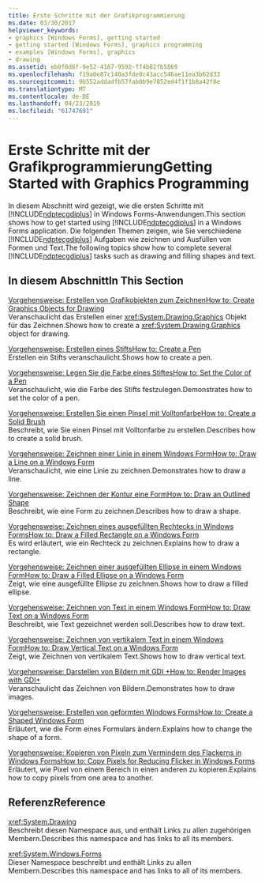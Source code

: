 ```yaml
---
title: Erste Schritte mit der Grafikprogrammierung
ms.date: 03/30/2017
helpviewer_keywords:
- graphics [Windows Forms], getting started
- getting started [Windows Forms], graphics programming
- examples [Windows Forms], graphics
- drawing
ms.assetid: eb0f6d6f-9e52-4167-9592-ff4b82fb5869
ms.openlocfilehash: f19a0e87c140a3fde8c43acc546ae11ea3b62d33
ms.sourcegitcommit: 9b552addadfb57fab0b9e7852ed4f1f1b8a42f8e
ms.translationtype: MT
ms.contentlocale: de-DE
ms.lasthandoff: 04/23/2019
ms.locfileid: "61747691"
---
```

# <a name="getting-started-with-graphics-programming"></a><span data-ttu-id="319dc-102">Erste Schritte mit der Grafikprogrammierung</span><span class="sxs-lookup"><span data-stu-id="319dc-102">Getting Started with Graphics Programming</span></span>
<span data-ttu-id="319dc-103">In diesem Abschnitt wird gezeigt, wie die ersten Schritte mit [!INCLUDE[ndptecgdiplus](../../../../includes/ndptecgdiplus-md.md)] in Windows Forms-Anwendungen.</span><span class="sxs-lookup"><span data-stu-id="319dc-103">This section shows how to get started using [!INCLUDE[ndptecgdiplus](../../../../includes/ndptecgdiplus-md.md)] in a Windows Forms application.</span></span> <span data-ttu-id="319dc-104">Die folgenden Themen zeigen, wie Sie verschiedene [!INCLUDE[ndptecgdiplus](../../../../includes/ndptecgdiplus-md.md)] Aufgaben wie zeichnen und Ausfüllen von Formen und Text.</span><span class="sxs-lookup"><span data-stu-id="319dc-104">The following topics show how to complete several [!INCLUDE[ndptecgdiplus](../../../../includes/ndptecgdiplus-md.md)] tasks such as drawing and filling shapes and text.</span></span>  
  
## <a name="in-this-section"></a><span data-ttu-id="319dc-105">In diesem Abschnitt</span><span class="sxs-lookup"><span data-stu-id="319dc-105">In This Section</span></span>  
 [<span data-ttu-id="319dc-106">Vorgehensweise: Erstellen von Grafikobjekten zum Zeichnen</span><span class="sxs-lookup"><span data-stu-id="319dc-106">How to: Create Graphics Objects for Drawing</span></span>](how-to-create-graphics-objects-for-drawing.md)  
 <span data-ttu-id="319dc-107">Veranschaulicht das Erstellen einer <xref:System.Drawing.Graphics> Objekt für das Zeichnen.</span><span class="sxs-lookup"><span data-stu-id="319dc-107">Shows how to create a <xref:System.Drawing.Graphics> object for drawing.</span></span>  
  
 [<span data-ttu-id="319dc-108">Vorgehensweise: Erstellen eines Stifts</span><span class="sxs-lookup"><span data-stu-id="319dc-108">How to: Create a Pen</span></span>](how-to-create-a-pen.md)  
 <span data-ttu-id="319dc-109">Erstellen ein Stifts veranschaulicht.</span><span class="sxs-lookup"><span data-stu-id="319dc-109">Shows how to create a pen.</span></span>  
  
 [<span data-ttu-id="319dc-110">Vorgehensweise: Legen Sie die Farbe eines Stiftes</span><span class="sxs-lookup"><span data-stu-id="319dc-110">How to: Set the Color of a Pen</span></span>](how-to-set-the-color-of-a-pen.md)  
 <span data-ttu-id="319dc-111">Veranschaulicht, wie die Farbe des Stifts festzulegen.</span><span class="sxs-lookup"><span data-stu-id="319dc-111">Demonstrates how to set the color of a pen.</span></span>  
  
 [<span data-ttu-id="319dc-112">Vorgehensweise: Erstellen Sie einen Pinsel mit Volltonfarbe</span><span class="sxs-lookup"><span data-stu-id="319dc-112">How to: Create a Solid Brush</span></span>](how-to-create-a-solid-brush.md)  
 <span data-ttu-id="319dc-113">Beschreibt, wie Sie einen Pinsel mit Volltonfarbe zu erstellen.</span><span class="sxs-lookup"><span data-stu-id="319dc-113">Describes how to create a solid brush.</span></span>  
  
 [<span data-ttu-id="319dc-114">Vorgehensweise: Zeichnen einer Linie in einem Windows Form</span><span class="sxs-lookup"><span data-stu-id="319dc-114">How to: Draw a Line on a Windows Form</span></span>](how-to-draw-a-line-on-a-windows-form.md)  
 <span data-ttu-id="319dc-115">Veranschaulicht, wie eine Linie zu zeichnen.</span><span class="sxs-lookup"><span data-stu-id="319dc-115">Demonstrates how to draw a line.</span></span>  
  
 [<span data-ttu-id="319dc-116">Vorgehensweise: Zeichnen der Kontur eine Form</span><span class="sxs-lookup"><span data-stu-id="319dc-116">How to: Draw an Outlined Shape</span></span>](how-to-draw-an-outlined-shape.md)  
 <span data-ttu-id="319dc-117">Beschreibt, wie eine Form zu zeichnen.</span><span class="sxs-lookup"><span data-stu-id="319dc-117">Describes how to draw a shape.</span></span>  
  
 [<span data-ttu-id="319dc-118">Vorgehensweise: Zeichnen eines ausgefüllten Rechtecks in Windows Forms</span><span class="sxs-lookup"><span data-stu-id="319dc-118">How to: Draw a Filled Rectangle on a Windows Form</span></span>](how-to-draw-a-filled-rectangle-on-a-windows-form.md)  
 <span data-ttu-id="319dc-119">Es wird erläutert, wie ein Rechteck zu zeichnen.</span><span class="sxs-lookup"><span data-stu-id="319dc-119">Explains how to draw a rectangle.</span></span>  
  
 [<span data-ttu-id="319dc-120">Vorgehensweise: Zeichnen einer ausgefüllten Ellipse in einem Windows Form</span><span class="sxs-lookup"><span data-stu-id="319dc-120">How to: Draw a Filled Ellipse on a Windows Form</span></span>](how-to-draw-a-filled-ellipse-on-a-windows-form.md)  
 <span data-ttu-id="319dc-121">Zeigt, wie eine ausgefüllte Ellipse zu zeichnen.</span><span class="sxs-lookup"><span data-stu-id="319dc-121">Shows how to draw a filled ellipse.</span></span>  
  
 [<span data-ttu-id="319dc-122">Vorgehensweise: Zeichnen von Text in einem Windows Form</span><span class="sxs-lookup"><span data-stu-id="319dc-122">How to: Draw Text on a Windows Form</span></span>](how-to-draw-text-on-a-windows-form.md)  
 <span data-ttu-id="319dc-123">Beschreibt, wie Text gezeichnet werden soll.</span><span class="sxs-lookup"><span data-stu-id="319dc-123">Describes how to draw text.</span></span>  
  
 [<span data-ttu-id="319dc-124">Vorgehensweise: Zeichnen von vertikalem Text in einem Windows Form</span><span class="sxs-lookup"><span data-stu-id="319dc-124">How to: Draw Vertical Text on a Windows Form</span></span>](how-to-draw-vertical-text-on-a-windows-form.md)  
 <span data-ttu-id="319dc-125">Zeigt, wie Zeichnen von vertikalem Text.</span><span class="sxs-lookup"><span data-stu-id="319dc-125">Shows how to draw vertical text.</span></span>  
  
 [<span data-ttu-id="319dc-126">Vorgehensweise: Darstellen von Bildern mit GDI +</span><span class="sxs-lookup"><span data-stu-id="319dc-126">How to: Render Images with GDI+</span></span>](how-to-render-images-with-gdi.md)  
 <span data-ttu-id="319dc-127">Veranschaulicht das Zeichnen von Bildern.</span><span class="sxs-lookup"><span data-stu-id="319dc-127">Demonstrates how to draw images.</span></span>  
  
 [<span data-ttu-id="319dc-128">Vorgehensweise: Erstellen von geformten Windows Forms</span><span class="sxs-lookup"><span data-stu-id="319dc-128">How to: Create a Shaped Windows Form</span></span>](how-to-create-a-shaped-windows-form.md)  
 <span data-ttu-id="319dc-129">Erläutert, wie die Form eines Formulars ändern.</span><span class="sxs-lookup"><span data-stu-id="319dc-129">Explains how to change the shape of a form.</span></span>  
  
 [<span data-ttu-id="319dc-130">Vorgehensweise: Kopieren von Pixeln zum Vermindern des Flackerns in Windows Forms</span><span class="sxs-lookup"><span data-stu-id="319dc-130">How to: Copy Pixels for Reducing Flicker in Windows Forms</span></span>](how-to-copy-pixels-for-reducing-flicker-in-windows-forms.md)  
 <span data-ttu-id="319dc-131">Erläutert, wie Pixel von einem Bereich in einen anderen zu kopieren.</span><span class="sxs-lookup"><span data-stu-id="319dc-131">Explains how to copy pixels from one area to another.</span></span>  
  
## <a name="reference"></a><span data-ttu-id="319dc-132">Referenz</span><span class="sxs-lookup"><span data-stu-id="319dc-132">Reference</span></span>  
 <xref:System.Drawing>  
 <span data-ttu-id="319dc-133">Beschreibt diesen Namespace aus, und enthält Links zu allen zugehörigen Membern.</span><span class="sxs-lookup"><span data-stu-id="319dc-133">Describes this namespace and has links to all its members.</span></span>  
  
 <xref:System.Windows.Forms>  
 <span data-ttu-id="319dc-134">Dieser Namespace beschreibt und enthält Links zu allen Membern.</span><span class="sxs-lookup"><span data-stu-id="319dc-134">Describes this namespace and has links to all of its members.</span></span>
